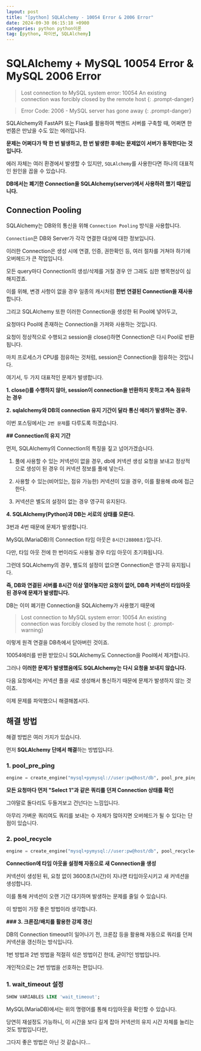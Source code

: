 ```yaml
---
layout: post
title: "[python] SQLAlchemy - 10054 Error & 2006 Error"
date: 2024-09-30 06:15:18 +0900
categories: python python이론
tag: [python, 파이썬, SQLAlchemy]
---
```


# **SQLAlchemy + MySQL 10054 Error & MySQL 2006 Error**

>Lost connection to MySQL system error: 10054 An existing connection was forcibly closed by the remote host
{: .prompt-danger}

>Error Code: 2006 - MySQL server has gone away
{: .prompt-danger}

SQLAlchemy와 FastAPI 또는 Flask를 활용하여 백엔드 서버를 구축할 때, 어쩌면 한 번쯤은 만났을 수도 있는 에러입니다.

**문제는 어쩌다가 딱 한 번 발생하고, 한 번 발생한 후에는 문제없이 서버가 동작한다는 것입니다.**

에러 자체는 여러 환경에서 발생할 수 있지만, `SQLAlchemy`를 사용한다면 하나의 대표적인 원인을 꼽을 수 있습니다.

**DB에서는 폐기한 Connection을 SQLAlchemy(server)에서 사용하려 했기 때문입니다.**

## **Connection Pooling**

SQLAlchemy는 DB와의 통신을 위해 `Connection Pooling` 방식을 사용합니다.

`Connection`은 DB와 Server가 각각 연결한 대상에 대한 정보입니다.

이러한 Connection은 생성 시에 연결, 인증, 권한확인 등, 여러 절차를 거쳐야 하기에 오버헤드가 큰 작업입니다.

모든 query마다 Connection의 생성/삭제를 거칠 경우 안 그래도 심한 병목현상이 심해지겠죠.

이를 위해, 변경 사항이 없을 경우 일종의 캐시처럼 **한번 연결된 Connection을 재사용**합니다.

그리고 SQLAlchemy 또한 이러한 Connection을 생성한 뒤 Pool에 넣어두고,

요청마다 Pool에 존재하는 Connection을 가져와 사용하는 것입니다.

요청이 정상적으로 수행되고 session을 close()하면 Connection은 다시 Pool로 반환됩니다.

마치 프로세스가 CPU를 점유하는 것처럼, session은 Connection을 점유하는 것입니다.

여기서, 두 가지 대표적인 문제가 발생합니다.

**1. close()를 수행하지 않아, session이 connection을 반환하지 못하고 계속 점유하는 경우**

**2. sqlalchemy와 DB의 connection 유지 기간이 달라 통신 에러가 발생하는 경우.**

이번 포스팅에서는 `2번 문제`를 다루도록 하겠습니다.

**## Connection의 유지 기간**

먼저, SQLAlchemy의 Connection의 특징을 짚고 넘어가겠습니다.

1. 풀에 사용할 수 있는 커넥션이 없을 경우, db에 커넥션 생성 요청을 보내고 정상적으로 생성이 된 경우 이 커넥션 정보를 풀에 넣는다. 

2. 사용할 수 있는(비어있는, 점유 가능한) 커넥션이 있을 경우, 이를 활용해 db에 접근한다. 

3. 커넥션은 별도의 설정이 없는 경우 영구히 유지된다.

**4. SQLAlchemy(Python)과 DB는 서로의 상태를 모른다.**

3번과 4번 때문에 문제가 발생합니다.

MySQL(MariaDB)의 Connection 타임 아웃은 `8시간(28800초)`입니다.

다만, 타임 아웃 전에 한 번이라도 사용될 경우 타임 아웃이 초기화됩니다.

그런데 SQLAlchemy의 경우, 별도의 설정이 없으면 Connection은 영구히 유지됩니다.

**즉, DB와 연결된 서버를 8시간 이상 열어놓지만 요청이 없어, DB측 커넥션이 타임아웃 된 경우에 문제가 발생합니다.**

DB는 이미 폐기한 Connection을 SQLAlchemy가 사용했기 때문에

>Lost connection to MySQL system error: 10054 An existing connection was forcibly closed by the remote host
{: .prompt-warning}

이렇게 원격 연결을 DB측에서 닫아버린 것이죠.

10054에러를 반환 받았으니 SQLAlchemy도 Connection을 Pool에서 제거합니다.

그러나 **이러한 문제가 발생했음에도 SQLAlchemy는 다시 요청을 보내지 않습니다.**

다음 요청에서는 커넥션 풀을 새로 생성해서 통신하기 때문에 문제가 발생하지 않는 것이죠.

이제 문제를 파악했으니 해결해봅시다.

## 해결 방법

해결 방법은 여러 가지가 있습니다.

먼저 **SQLAlchemy 단에서 해결**하는 방법입니다.

### 1. pool_pre_ping

```python
engine = create_engine("mysql+pymysql://user:pw@host/db", pool_pre_ping=True)
```

**모든 요청마다 먼저 "Select 1"과 같은 쿼리를 던져 Connection 상태를 확인**

그야말로 돌다리도 두들겨보고 건넌다는 느낌입니다.

아무리 가벼운 쿼리여도 쿼리를 보내는 수 자체가 많아지면 오버헤드가 될 수 있다는 단점이 있습니다.

### **2. pool_recycle**

```python
engine = create_engine("mysql+pymysql://user:pw@host/db", pool_recycle=3600)
```

**Connection에 타임 아웃을 설정해 자동으로 새 Connection을 생성**

커넥션이 생성된 뒤, 요청 없이 3600초(1시간)이 지나면 타임아웃시키고 새 커넥션을 생성합니다.

이를 통해 커넥션이 오랜 기간 대기하며 발생하는 문제를 줄일 수 있습니다.

이 방법이 가장 좋은 방법이라 생각합니다.

**### 3. 크론잡/배치를 활용한 강제 갱신**

DB의 Connection timeout이 일어나기 전, 크론잡 등을 활용해 자동으로 쿼리를 던져 커넥션을 갱신하는 방식입니다.

1번 방법과 2번 방법을 적절히 섞은 방법이긴 한데, 굳이?인 방법입니다.

개인적으로는 2번 방법을 선호하는 편입니다.

### 1. wait_timeout 설정

```sql
SHOW VARIABLES LIKE 'wait_timeout';
```

MySQL(MariaDB)에서는 위의 명령어를 통해 타임아웃을 확인할 수 있습니다.

당연히 재설정도 가능하니, 이 시간을 보다 길게 잡아 커넥션의 유지 시간 자체를 늘리는 것도 방법입니다만,

그다지 좋은 방법은 아닌 것 같습니다...